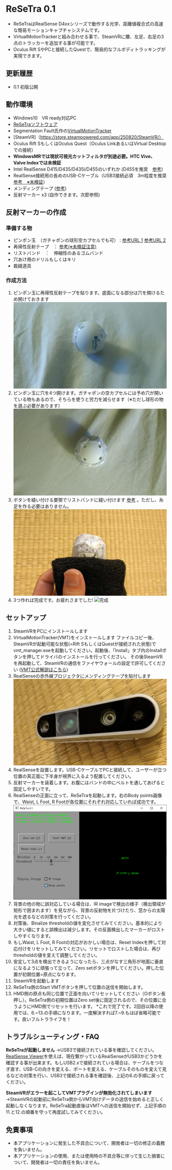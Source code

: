 # ReSeTra 0.1

* ReSeTraはRealSense D4xxシリーズで動作する光学、距離値複合式の高速な簡易モーションキャプチャシステムです。
* VirtualMotionTrackerと組み合わせる事で、SteamVRに腰、左足、右足の3点のトラッカーを追加する事が可能です。
* Oculus Rift SやPCと接続したQuestで、簡易的なフルボディトラッキングが実現できます。

## 更新履歴
* 0.1 初版公開

## 動作環境
* Windows10　VR ready対応PC
* [ReSeTraソフトウェア](https://dummy)
* Segmentation Fault氏作の[VirtualMotionTracker](https://github.com/gpsnmeajp/VirtualMotionTracker)
* [SteamVR]（https://store.steampowered.com/app/250820/SteamVR/） 
* Oculus Rift SもしくはOculus Quest（Oculus LinkあるいはVirtual Desktopでの接続）
 * **WindowsMRでは現状可視光カットフィルタが別途必要。HTC Vive、Valve Indexでは未検証**
* Intel RealSense D415/D435/D435i/D455のいずれか (D455を推奨　[参考](https://store.intelrealsense.com/products.html?product_list_order=price))
* RealSense接続用の長めのUSB-Cケーブル（USB3接続必須　3m程度を推奨　[参考　※未検証](https://www.amazon.co.jp/gp/product/B081N1W39Y/)）
* メンディングテープ ([参考](https://www.amazon.co.jp/dp/B0013N1VCO/))
* 反射マーカー x3 (自作できます。次節参照)

## 反射マーカーの作成
### 準備する物
* ピンポン玉　（ガチャポンの球形空カプセルでも可） : [参考URL 1](https://www.amazon.co.jp/dp/B073WDYLJK/) [参考URL 2](https://www.amazon.co.jp/dp/B00MX2FNTG/)
* 再帰性反射テープ　： [参考(※未検証注意)](https://www.amazon.co.jp/dp/B00762A3LG/)
* リストバンド　：　伸縮性のあるゴムバンド
* 穴あけ用のドリルもしくはキリ
* 裁縫道具

### 作成方法
1. ピンポン玉に再帰性反射テープを貼ります。底面になる部分は穴を開けるため開けておきます
![テープ貼り付け](/images/taping.png)
1. ピンポン玉に穴を4つ開けます。ガチャポンの空カプセルには予め穴が開いている物もあるので、そちらを使うと労力を減らせます（※ただし球形の物を選ぶ必要があります）
![底面に穴あけ](/images/drilling.png)
1. ボタンを縫い付ける要領でリストバンドに縫い付けます [参考](https://kaden.watch.impress.co.jp/docs/column/lifestyle/1161391.html) 。ただし、糸足を作る必要はありません。
![縫い付け](/images/sewing.png)
1. 3つ作れば完成です。お疲れさまでした!
![完成](/images/reflector.png)

## セットアップ
1. SteamVRをPCにインストールします
1. VirtualMotionTracker(VMT)をインストールします
ファイルコピー後、SteamVRが起動可能な状態(=Rift SもしくはQuestが接続された状態)でvmt_manager.exeを起動してください。起動後、「Install」タブ内のInstallボタンを押してドライバのインストールを行ってください。
その後SteamVRを再起動して、SteamVRの通信をファイヤウォールの設定で許可してください ([VMT公式解説はこちら](https://github.com/gpsnmeajp/VirtualMotionTracker/blob/master/docs/howto.md))
1. RealSenseの赤外線プロジェクタにメンディングテープを貼付します
![プロジェクタ上にテープを張り付け](/images/tapedprojector.png)
1. RealSenseを設置します。USB-CケーブルでPCと接続して、ユーザーが立つ位置の真正面に下半身が視界に入るよう配置してください。
1. 反射マーカーを装着します。お腹にはバンドの中にベルトを通してあげると固定しやすいです。
1. RealSenseの正面に立って、ReSeTraを起動します。右のBody points画像で、Waist, L Foot, R Footが各位置にそれぞれ対応していれば成功です。
![App window](/images/appwindow.png)
1. 背景の他の物に誤対応している場合は、IR imageで検出の様子（検出領域が矩形で囲まれます）を見ながら、背景の反射物を片づけたり、窓からの太陽光を遮るなどの対策を行ってください。
1. 対策後、Binalize thresholdの値を変化させてみてください。基本的により大きい値にすると誤検出は減少します。その反面検出したマーカーがロストしやすくなります。
1. もしWaist, L Foot, R Footの対応がおかしい場合は、Reset Indexを押して対応付けをリセットしてみてください。リセットでロストした場合は、再びthresholdの値を変えて調整してください。
1. 安定して3点を検出できるようになったら、三点がなす三角形が地面に垂直になるように頑張って立って、Zero setボタンを押してください。押した位置が初期位置=原点になります。
1. SteamVRを起動します
1. ReSeTra側のStart VMTボタンを押して位置の送信を開始します。
1. HMD側の原点も同じ位置で正面を向いてリセットしてください（Oボタン長押し）。ReSeTra側の初期位置はZero set後に固定されるので、その位置に合うようにHMD側でリセットを行います。
*これで完了です。2回目以降の使用では、6.~13.の手順になります。一度解決すれば7.~9.もほぼ省略可能です。良いフルトラライフを！

## トラブルシューティング・FAQ
**ReSeTraが起動しません**
→USB3で接続されている事を確認してください。[RealSense Viewer](https://github.com/IntelRealSense/librealsense/releases/download/v2.38.1/Intel.RealSense.Viewer.exe)を使えば、現在繋がっているRealSenseがUSB3かどうかを確認する事が出来ます。もしUSB2.xで接続されている場合は、ケーブルをつなぎ直す、USB-Cの向きを変える、ポートを変える、ケーブルそのものを変えて見るなどの対策を行い、USB3で接続される事を確認後、上記の6.の手順に戻ってください。

**SteamVRがエラーを起こしてVMTプラグインが無効化されてしまいます**
→SteamVRの起動前にReSeTra側からVMT向けデータの送信を始めると正しく起動しなくなります。ReSeTra起動直後はVMTへの送信を開始せず、上記手順の11.と12.の順番を守って再度試してみてください。

## 免責事項
* 本アプリケーションに発生した不具合について、開発者は一切の修正の義務を負いません。
* 本アプリケーションの使用、または使用時の不具合等に伴って生じた損害について、開発者は一切の責任を負いません。
